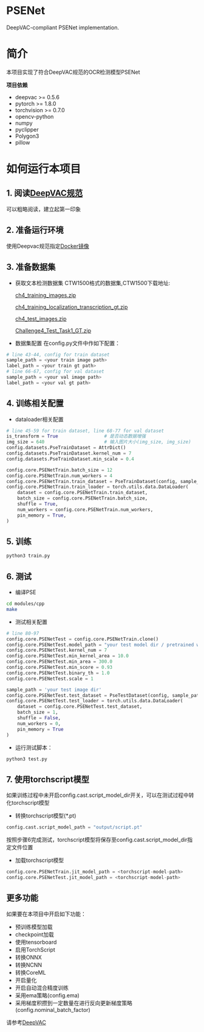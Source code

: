 # PSENet
DeepVAC-compliant PSENet implementation.

# 简介
本项目实现了符合DeepVAC规范的OCR检测模型PSENet

**项目依赖**

- deepvac >= 0.5.6
- pytorch >= 1.8.0
- torchvision >= 0.7.0
- opencv-python
- numpy
- pyclipper
- Polygon3
- pillow

# 如何运行本项目

## 1. 阅读[DeepVAC规范](https://github.com/DeepVAC/deepvac)
可以粗略阅读，建立起第一印象

## 2. 准备运行环境
使用Deepvac规范指定[Docker镜像](https://github.com/DeepVAC/deepvac#2-%E7%8E%AF%E5%A2%83%E5%87%86%E5%A4%87)

## 3. 准备数据集
- 获取文本检测数据集
  CTW1500格式的数据集,CTW1500下载地址:

  [ch4_training_images.zip](https://rrc.cvc.uab.es/downloads/ch4_training_images.zip)

  [ch4_training_localization_transcription_gt.zip](https://rrc.cvc.uab.es/downloads/ch4_training_localization_transcription_gt.zip)

  [ch4_test_images.zip](https://rrc.cvc.uab.es/downloads/ch4_test_images.zip)

  [Challenge4_Test_Task1_GT.zip](https://rrc.cvc.uab.es/downloads/Challenge4_Test_Task1_GT.zip)


- 数据集配置
  在config.py文件中作如下配置：

``` python
# line 43-44, config for train dataset
sample_path = <your train image path>
label_path = <your train gt path>
# line 66-67, config for val dataset
sample_path = <your val image path>
label_path = <your val gt path>
```

## 4. 训练相关配置

- dataloader相关配置

```python
# line 45-59 for train dataset, line 68-77 for val dataset
is_transform = True                 # 是否动态数据增强
img_size = 640                      # 输入图片大小(img_size, img_size)
config.datasets.PseTrainDataset = AttrDict()
config.datasets.PseTrainDataset.kernel_num = 7
config.datasets.PseTrainDataset.min_scale = 0.4

config.core.PSENetTrain.batch_size = 12
config.core.PSENetTrain.num_workers = 4
config.core.PSENetTrain.train_dataset = PseTrainDataset(config, sample_path, label_path, is_transform, img_size)
config.core.PSENetTrain.train_loader = torch.utils.data.DataLoader(
    dataset = config.core.PSENetTrain.train_dataset,
    batch_size = config.core.PSENetTrain.batch_size,
    shuffle = True,
    num_workers = config.core.PSENetTrain.num_workers,
    pin_memory = True,
)
```

## 5. 训练

```bash
python3 train.py
```
## 6. 测试

- 编译PSE

```bash
cd modules/cpp
make
```

- 测试相关配置

```python
# line 80-97
config.core.PSENetTest = config.core.PSENetTrain.clone()
config.core.PSENetTest.model_path = "your test model dir / pretrained weights"
config.core.PSENetTest.kernel_num = 7
config.core.PSENetTest.min_kernel_area = 10.0
config.core.PSENetTest.min_area = 300.0
config.core.PSENetTest.min_score = 0.93
config.core.PSENetTest.binary_th = 1.0
config.core.PSENetTest.scale = 1

sample_path = 'your test image dir'
config.core.PSENetTest.test_dataset = PseTestDataset(config, sample_path, long_size=1280)
config.core.PSENetTest.test_loader = torch.utils.data.DataLoader(
    dataset = config.core.PSENetTest.test_dataset,
    batch_size = 1,
    shuffle = False,
    num_workers = 0,
    pin_memory = True
)
```

- 运行测试脚本：

```bash
python3 test.py
```

## 7. 使用torchscript模型

如果训练过程中未开启config.cast.script_model_dir开关，可以在测试过程中转化torchscript模型
- 转换torchscript模型(*.pt)

```python
config.cast.script_model_path = "output/script.pt"
```
按照步骤6完成测试，torchscript模型将保存至config.cast.script_model_dir指定文件位置

- 加载torchscript模型

```python
config.core.PSENetTrain.jit_model_path = <torchscript-model-path>
config.core.PSENetTest.jit_model_path = <torchscript-model-path>
```

## 更多功能
如果要在本项目中开启如下功能：
- 预训练模型加载
- checkpoint加载
- 使用tensorboard
- 启用TorchScript
- 转换ONNX
- 转换NCNN
- 转换CoreML
- 开启量化
- 开启自动混合精度训练
- 采用ema策略(config.ema)
- 采用梯度积攒到一定数量在进行反向更新梯度策略(config.nominal_batch_factor)

请参考[DeepVAC](https://github.com/DeepVAC/deepvac)

